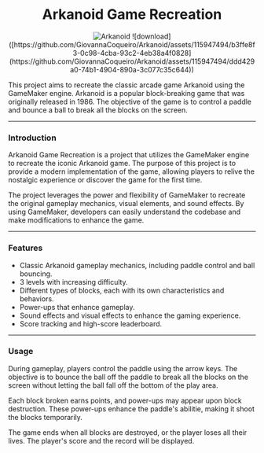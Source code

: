 <div align=center>
  <h1>Arkanoid Game Recreation</h1>
    <img src="https://github.com/GiovannaCoqueiro/Arkanoid/assets/115947494/b3ffe8f3-0c98-4cba-93c2-4eb38a4f0828" alt=Arkanoid logo/>
  ![download]([https://github.com/GiovannaCoqueiro/Arkanoid/assets/115947494/b3ffe8f3-0c98-4cba-93c2-4eb38a4f0828](https://github.com/GiovannaCoqueiro/Arkanoid/assets/115947494/ddd429a0-74b1-4904-890a-3c077c35c644))

</div>

<p>This project aims to recreate the classic arcade game Arkanoid using the GameMaker engine. Arkanoid is a popular block-breaking game that was originally released in 1986. The objective of the game is to control a paddle and bounce a ball to break all the blocks on the screen.</p>

---

<h3>Introduction</h3>

<p>Arkanoid Game Recreation is a project that utilizes the GameMaker engine to recreate the iconic Arkanoid game. The purpose of this project is to provide a modern implementation of the game, allowing players to relive the nostalgic experience or discover the game for the first time.</p>

<p>The project leverages the power and flexibility of GameMaker to recreate the original gameplay mechanics, visual elements, and sound effects. By using GameMaker, developers can easily understand the codebase and make modifications to enhance the game.</p>

---

<h3 align=left>Features</h3>

<ul>
  <li>Classic Arkanoid gameplay mechanics, including paddle control and ball bouncing.</li>
  <li>3 levels with increasing difficulty.</li>
  <li>Different types of blocks, each with its own characteristics and behaviors.</li>
  <li>Power-ups that enhance gameplay.</li>
  <li>Sound effects and visual effects to enhance the gaming experience.</li>
  <li>Score tracking and high-score leaderboard.</li>
</ul>

---

<h3 align=left>Usage</h3>

<p>During gameplay, players control the paddle using the arrow keys. The objective is to bounce the ball off the paddle to break all the blocks on the screen without letting the ball fall off the bottom of the play area.</p>

<p>Each block broken earns points, and power-ups may appear upon block destruction. These power-ups enhance the paddle's abilitie, making it shoot the blocks temporarily.</p>

<p>The game ends when all blocks are destroyed, or the player loses all their lives. The player's score and the record will be displayed.</p>
